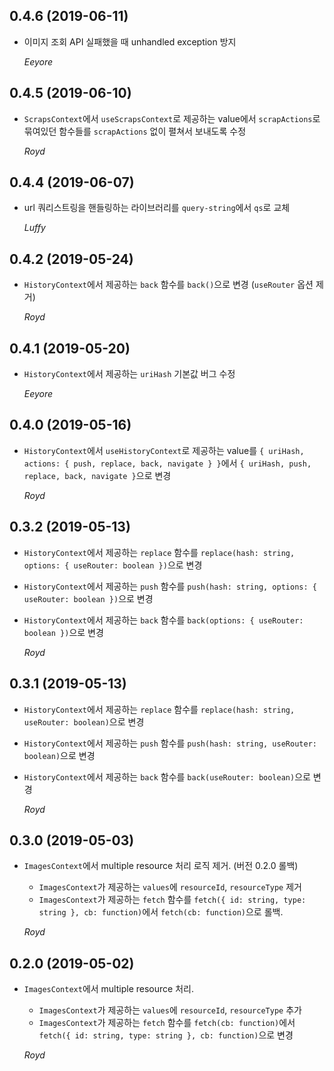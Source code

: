 ## 0.4.6 (2019-06-11)

- 이미지 조회 API 실패했을 때 unhandled exception 방지

  _Eeyore_

## 0.4.5 (2019-06-10)

- `ScrapsContext`에서 `useScrapsContext`로 제공하는 value에서 `scrapActions`로 묶여있던 함수들를 `scrapActions` 없이 펼쳐서 보내도록 수정

  _Royd_

## 0.4.4 (2019-06-07)

- url 쿼리스트링을 핸들링하는 라이브러리를 `query-string`에서 `qs`로 교체

  _Luffy_

## 0.4.2 (2019-05-24)

- `HistoryContext`에서 제공하는 `back` 함수를 `back()`으로 변경 (`useRouter` 옵션 제거)

  _Royd_

## 0.4.1 (2019-05-20)

- `HistoryContext`에서 제공하는 `uriHash` 기본값 버그 수정

  _Eeyore_

## 0.4.0 (2019-05-16)

- `HistoryContext`에서 `useHistoryContext`로 제공하는 value를 `{ uriHash, actions: { push, replace, back, navigate } }`에서 `{ uriHash, push, replace, back, navigate }`으로 변경

  _Royd_

## 0.3.2 (2019-05-13)

- `HistoryContext`에서 제공하는 `replace` 함수를 `replace(hash: string, options: { useRouter: boolean })`으로 변경
- `HistoryContext`에서 제공하는 `push` 함수를 `push(hash: string, options: { useRouter: boolean })`으로 변경
- `HistoryContext`에서 제공하는 `back` 함수를 `back(options: { useRouter: boolean })`으로 변경

  _Royd_

## 0.3.1 (2019-05-13)

- `HistoryContext`에서 제공하는 `replace` 함수를 `replace(hash: string, useRouter: boolean)`으로 변경
- `HistoryContext`에서 제공하는 `push` 함수를 `push(hash: string, useRouter: boolean)`으로 변경
- `HistoryContext`에서 제공하는 `back` 함수를 `back(useRouter: boolean)`으로 변경

  _Royd_

## 0.3.0 (2019-05-03)

- `ImagesContext`에서 multiple resource 처리 로직 제거. (버전 0.2.0 롤백)

  - `ImagesContext`가 제공하는 `values`에 `resourceId`, `resourceType` 제거
  - `ImagesContext`가 제공하는 `fetch` 함수를 `fetch({ id: string, type: string }, cb: function)`에서 `fetch(cb: function)`으로 롤백.

  _Royd_

## 0.2.0 (2019-05-02)

- `ImagesContext`에서 multiple resource 처리.

  - `ImagesContext`가 제공하는 `values`에 `resourceId`, `resourceType` 추가
  - `ImagesContext`가 제공하는 `fetch` 함수를 `fetch(cb: function)`에서 `fetch({ id: string, type: string }, cb: function)`으로 변경

  _Royd_
